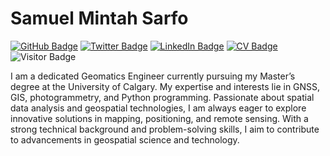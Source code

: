 # Samuel Mintah Sarfo
[![GitHub Badge](https://img.shields.io/github/followers/legendary-sms?style=social)](https://github.com/legendary-sms?tab=followers)
[![Twitter Badge](https://img.shields.io/twitter/follow/legendary_SMS?style=social)](https://twitter.com/legendary_SMS)
[![LinkedIn Badge](https://img.shields.io/badge/My-LinkedIn-blue)](https://www.linkedin.com/in/samuel-mintah-sarfo-3914b519a/)
[![CV Badge](https://img.shields.io/badge/My-CV-critical)](https://docs.google.com/document/d/1a2IFXzO0qwjXphIqYmTuvEHy9YkjuSjEF6S1cgfIM7E/edit?usp=sharing)
![Visitor Badge](https://visitor-badge.laobi.icu/badge?page_id=legendary-sms.legendary-sms)

I am a dedicated Geomatics Engineer currently pursuing my Master’s degree at the University of Calgary. My expertise and interests lie in GNSS, GIS, photogrammetry, and Python programming. Passionate about spatial data analysis and geospatial technologies, I am always eager to explore innovative solutions in mapping, positioning, and remote sensing. With a strong technical background and problem-solving skills, I aim to contribute to advancements in geospatial science and technology.
